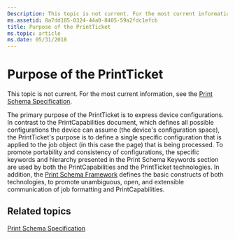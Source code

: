 ```yaml
---
Description: This topic is not current. For the most current information, see the Print Schema Specification.
ms.assetid: 8a7dd185-0324-44a0-8405-59a2fdc1efcb
title: Purpose of the PrintTicket
ms.topic: article
ms.date: 05/31/2018
---
```


# Purpose of the PrintTicket

This topic is not current. For the most current information, see the [Print Schema Specification](https://go.microsoft.com/?linkid=7141496).

The primary purpose of the PrintTicket is to express device configurations. In contrast to the PrintCapabilities document, which defines all possible configurations the device can assume (the device's configuration space), the PrintTicket's purpose is to define a single specific configuration that is applied to the job object (in this case the page) that is being processed. To promote portability and consistency of configurations, the specific keywords and hierarchy presented in the Print Schema Keywords section are used by both the PrintCapabilities and the PrintTicket technologies. In addition, the [Print Schema Framework](print-schema-framework.md) defines the basic constructs of both technologies, to promote unambiguous, open, and extensible communication of job formatting and PrintCapabilities.

## Related topics

<dl> <dt>

[Print Schema Specification](https://go.microsoft.com/?linkid=7141496)
</dt> </dl>

 

 



